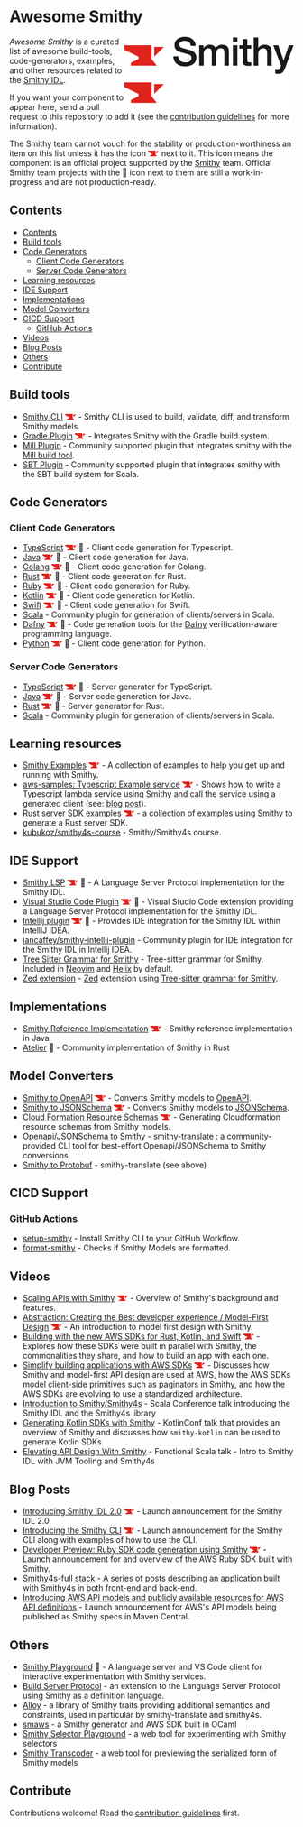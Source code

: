 # Awesome Smithy

[<img src="/assets/smithy-light.svg#gh-light-mode-only" align="right" width="300">](https://smithy.io#gh-light-mode-only)
[<img src="/assets/smithy-dark.svg#gh-dark-mode-only" align="right" width="300">](https://smithy.iog#gh-dark-mode-only)

*Awesome Smithy* is a curated list of awesome build-tools, code-generators, examples, and other resources related to
the [Smithy IDL](https://github.com/awslabs/smithy).

If you want your component to appear here, send a pull request to this repository to add it (see the [contribution
guidelines](#contribute) for more information).

The Smithy team cannot vouch for the stability or production-worthiness an item on this list unless it has the icon
<img src="/assets/smithy-anvil.svg" alt="(official)" title="Smithy Official" height="10px"> next to it. This icon means the
component is an official project supported by the [Smithy](https://github.com/smithy-lang) team.
Official Smithy team projects with the 🚧 icon next to them are still a work-in-progress and are not production-ready.


## Contents
  - [Contents](#contents)
  - [Build tools](#build-tools)
  - [Code Generators](#code-generators)
    - [Client Code Generators](#client-code-generators)
    - [Server Code Generators](#server-code-generators)
  - [Learning resources](#learning-resources)
  - [IDE Support](#ide-support)
  - [Implementations](#implementations)
  - [Model Converters](#model-converters)
  - [CICD Support](#cicd-support)
    - [GitHub Actions](#github-actions)
  - [Videos](#videos)
  - [Blog Posts](#blog-posts)
  - [Others](#others)
  - [Contribute](#contribute)

## Build tools
* [Smithy CLI](https://github.com/smithy-lang/smithy/tree/main/smithy-cli) <img src="/assets/smithy-anvil.svg" alt="(official)" title="Smithy Official" height="10px"> - Smithy CLI is used to build, validate, diff, and transform Smithy models.
* [Gradle Plugin](https://github.com/smithy-lang/smithy-gradle-plugin) <img src="/assets/smithy-anvil.svg" alt="(official)" title="Smithy Official" height="10px"> - Integrates Smithy with the Gradle build system.
* [Mill Plugin](https://disneystreaming.github.io/smithy4s/docs/overview/installation/#mill) - Community supported plugin that integrates smithy with the [Mill build tool](https://github.com/com-lihaoyi/mill).
* [SBT Plugin](https://disneystreaming.github.io/smithy4s/docs/overview/installation/#sbt) - Community supported plugin that integrates smithy with the SBT build system for Scala.

## Code Generators
### Client Code Generators
* [TypeScript](https://github.com/awslabs/smithy-typescript) <img src="/assets/smithy-anvil.svg" alt="(official)" title="Smithy Official" height="10px"> 🚧 - Client code generation for Typescript.
* [Java](https://github.com/smithy-lang/smithy-java) <img src="/assets/smithy-anvil.svg" alt="(official)" title="Smithy Official" height="10px"> 🚧 - Client code generation for Java.
* [Golang](https://github.com/aws/smithy-go) <img src="/assets/smithy-anvil.svg" alt="(official)" title="Smithy Official" height="10px"> 🚧 - Client code generation for Golang.
* [Rust](https://github.com/awslabs/smithy-rs) <img src="/assets/smithy-anvil.svg" alt="(official)" title="Smithy Official" height="10px"> 🚧 - Client code generation for Rust.
* [Ruby](https://github.com/awslabs/smithy-ruby) <img src="/assets/smithy-anvil.svg" alt="(official)" title="Smithy Official" height="10px"> 🚧 - Client code generation for Ruby.
* [Kotlin](https://github.com/awslabs/smithy-kotlin) <img src="/assets/smithy-anvil.svg" alt="(official)" title="Smithy Official" height="10px"> 🚧 - Client code generation for Kotlin.
* [Swift](https://github.com/awslabs/smithy-swift) <img src="/assets/smithy-anvil.svg" alt="(official)" title="Smithy Official" height="10px"> 🚧 - Client code generation for Swift.
* [Scala](https://github.com/disneystreaming/smithy4s) - Community plugin for generation of clients/servers in Scala.
* [Dafny](https://github.com/awslabs/smithy-dafny) <img src="/assets/smithy-anvil.svg" alt="(official)" title="Smithy Official" height="10px"> 🚧 - Code generation tools for the [Dafny](https://dafny.org/) verification-aware programming language.
* [Python](https://github.com/smithy-lang/smithy-python) <img src="/assets/smithy-anvil.svg" alt="(official)" title="Smithy Official" height="10px"> 🚧 - Client code generation for Python.

### Server Code Generators
* [TypeScript](https://github.com/awslabs/smithy-typescript) <img src="/assets/smithy-anvil.svg" alt="(official)" title="Smithy Official" height="10px"> 🚧 - Server generator for TypeScript.
* [Java](https://github.com/smithy-lang/smithy-java) <img src="/assets/smithy-anvil.svg" alt="(official)" title="Smithy Official" height="10px"> 🚧 - Server code generation for Java.
* [Rust](https://github.com/awslabs/smithy-rs) <img src="/assets/smithy-anvil.svg" alt="(official)" title="Smithy Official" height="10px"> 🚧 - Server generator for Rust.
* [Scala](https://github.com/disneystreaming/smithy4s) - Community plugin for generation of clients/servers in Scala.


## Learning resources
* [Smithy Examples](https://github.com/smithy-lang/smithy-examples) <img src="/assets/smithy-anvil.svg" alt="(official)" title="Smithy Official" height="10px"> - A collection of examples to help you get up and running with Smithy.
* [aws-samples: Typescript Example service](https://github.com/aws-samples/smithy-server-generator-typescript-sample) <img src="/assets/smithy-anvil.svg" alt="(official)" title="Smithy Official" height="10px"> - Shows how to write a Typescript lambda service using Smithy and call the service using a generated client (see: [blog post](https://aws.amazon.com/blogs/devops/smithy-server-and-client-generator-for-typescript/)).
* [Rust server SDK examples](https://github.com/awslabs/smithy-rs/tree/main/examples) <img src="/assets/smithy-anvil.svg" alt="(official)" title="Smithy Official" height="10px"> - a collection of examples using Smithy to generate a Rust server SDK.
* [kubukoz/smithy4s-course](https://github.com/kubukoz/smithy4s-course) - Smithy/Smithy4s course.

## IDE Support
* [Smithy LSP](https://github.com/awslabs/smithy-language-server) <img src="/assets/smithy-anvil.svg" alt="(official)" title="Smithy Official" height="10px"> 🚧 - A Language Server Protocol implementation for the Smithy IDL.
* [Visual Studio Code Plugin](https://github.com/awslabs/smithy-vscode) <img src="/assets/smithy-anvil.svg" alt="(official)" title="Smithy Official" height="10px"> 🚧 - Visual Studio Code extension providing a Language Server Protocol implementation for the Smithy IDL.
* [Intellij plugin](https://github.com/awslabs/smithy-intellij) <img src="/assets/smithy-anvil.svg" alt="(official)" title="Smithy Official" height="10px"> 🚧 - Provides IDE integration for the Smithy IDL within IntelliJ IDEA.
* [iancaffey/smithy-intellij-plugin](https://github.com/iancaffey/smithy-intellij-plugin) - Community plugin for IDE integration for the Smithy IDL in Intellij IDEA.
* [Tree Sitter Grammar for Smithy](https://github.com/indoorvivants/tree-sitter-smithy) - Tree-sitter grammar for Smithy. Included in [Neovim](https://github.com/nvim-treesitter/nvim-treesitter) and [Helix](https://docs.helix-editor.com/) by default.
* [Zed extension](https://github.com/joshrutkowski/zed-smithy) - [Zed](https://zed.dev/) extension using [Tree-sitter grammar for Smithy](https://github.com/indoorvivants/tree-sitter-smithy).

## Implementations
* [Smithy Reference Implementation](https://github.com/awslabs/smithy) <img src="/assets/smithy-anvil.svg" alt="(official)" title="Smithy Official" height="10px"> - Smithy reference implementation in Java
* [Atelier](https://github.com/johnstonskj/rust-atelier) 🚧 - Community implementation of Smithy in Rust

## Model Converters
* [Smithy to OpenAPI](https://smithy.io/2.0/guides/converting-to-openapi.html#smithy-to-openapi) <img src="/assets/smithy-anvil.svg" alt="(official)" title="Smithy Official" height="10px"> - Converts Smithy models to [OpenAPI](https://www.openapis.org/).
* [Smithy to JSONSchema](https://github.com/awslabs/smithy/tree/main/smithy-jsonschema) <img src="/assets/smithy-anvil.svg" alt="(official)" title="Smithy Official" height="10px"> - Converts Smithy models to [JSONSchema](https://json-schema.org/).
* [Cloud Formation Resource Schemas](https://smithy.io/2.0/guides/generating-cloudformation-resources.html#smithy-to-cloudformation) <img src="/assets/smithy-anvil.svg" alt="(official)" title="Smithy Official" height="10px"> - Generating Cloudformation resource schemas from Smithy models.
* [Openapi/JSONSchema to Smithy](https://github.com/disneystreaming/smithy-translate) - smithy-translate : a community-provided CLI tool for best-effort Openapi/JSONSchema to Smithy conversions
* [Smithy to Protobuf](https://github.com/disneystreaming/smithy-translate) - smithy-translate (see above)

## CICD Support
### GitHub Actions
* [setup-smithy](https://github.com/marketplace/actions/setup-smithy) - Install Smithy CLI to your GitHub Workflow.
* [format-smithy](https://github.com/marketplace/actions/format-smithy) - Checks if Smithy Models are formatted.

## Videos
* [Scaling APIs with Smithy](https://www.youtube.com/watch?v=3GpZzu4guTE) <img src="/assets/smithy-anvil.svg" alt="(official)" title="Smithy Official" height="10px"> - Overview of Smithy's background and features.
* [Abstraction: Creating the Best developer experience / Model-First Design](https://youtu.be/gX2sHQafadA?t=1558) <img src="/assets/smithy-anvil.svg" alt="(official)" title="Smithy Official" height="10px"> - An introduction to model first design with Smithy.
* [Building with the new AWS SDKs for Rust, Kotlin, and Swift](https://www.youtube.com/watch?v=Nhk1K1AjYvg) <img src="/assets/smithy-anvil.svg" alt="(official)" title="Smithy Official" height="10px"> - Explores how these SDKs were built in parallel with Smithy, the commonalities they share, and how to build an app with each one.
* [Simplify building applications with AWS SDKs](https://www.youtube.com/watch?v=7J0UMAGgAdw) <img src="/assets/smithy-anvil.svg" alt="(official)" title="Smithy Official" height="10px"> - Discusses how Smithy and model-first API design are used at AWS, how the AWS SDKs model client-side primitives such as paginators in Smithy, and how the AWS SDKs are evolving to use a standardized architecture.
* [Introduction to Smithy/Smithy4s](https://www.youtube.com/watch?v=CA8qGXMQ3cE) - Scala Conference talk introducing the Smithy IDL and the Smithy4s library
* [Generating Kotlin SDKs with Smithy](https://www.youtube.com/watch?v=Wsra04prG-E) - KotlinConf talk that provides an overview of Smithy and discusses how `smithy-kotlin` can be used to generate Kotlin SDKs
* [Elevating API Design With Smithy](https://www.youtube.com/watch?v=tufEEuPn6Lk) - Functional Scala talk - Intro to Smithy IDL with JVM Tooling and Smithy4s 

## Blog Posts
* [Introducing Smithy IDL 2.0](https://aws.amazon.com/blogs/developer/introducing-smithy-idl-2-0/) <img src="/assets/smithy-anvil.svg" alt="(official)" title="Smithy Official" height="10px"> - Launch announcement for the Smithy IDL 2.0.
* [Introducing the Smithy CLI](https://aws.amazon.com/blogs/developer/introducing-the-smithy-cli/) <img src="/assets/smithy-anvil.svg" alt="(official)" title="Smithy Official" height="10px"> - Launch announcement for the Smithy CLI along with examples of how to use the CLI.
* [Developer Preview: Ruby SDK code generation using Smithy](https://aws.amazon.com/blogs/developer/developer-preview-smithy-code-generated-ruby-sdk/)  <img src="/assets/smithy-anvil.svg" alt="(official)" title="Smithy Official" height="10px"> - Launch announcement for and overview of the AWS Ruby SDK built with Smithy.
* [Smithy4s-full stack](https://blog.indoorvivants.com/2022-06-10-smithy4s-fullstack-part-1) - A series of posts describing an application built with Smithy4s in both front-end and back-end.
* [Introducing AWS API models and publicly available resources for AWS API definitions](https://aws.amazon.com/blogs/aws/introducing-aws-api-models-and-publicly-available-resources-for-aws-api-definitions/) - Launch announcement for AWS's API models being published as Smithy specs in Maven Central.

## Others
* [Smithy Playground](https://github.com/kubukoz/smithy-playground/) 🚧 - A language server and VS Code client for interactive experimentation with Smithy services.
* [Build Server Protocol](https://github.com/build-server-protocol/build-server-protocol) - an extension to the Language Server Protocol using Smithy as a definition language.
* [Alloy](https://github.com/disneystreaming/alloy/) - a library of Smithy traits providing additional semantics and constraints, used in particular by smithy-translate and smithy4s.
* [smaws](https://github.com/chris-armstrong/smaws/) - a Smithy generator and AWS SDK built in OCaml
* [Smithy Selector Playground](http://github.com/kubukoz/smithy-selector-playground/) - a web tool for experimenting with Smithy selectors
* [Smithy Transcoder](https://github.com/kubukoz/smithy-transcoder) - a web tool for previewing the serialized form of Smithy models

## Contribute
Contributions welcome! Read the [contribution guidelines](CONTRIBUTING.md) first.
